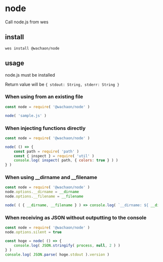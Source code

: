 # node
Call node.js from wes

## install
```
wes install @wachaon/node
```

## usage

node.js must be installed

Return value will be `{ stdout: String, stderr: String }`

### When using from an existing file

```javascript
const node = require( '@wachaon/node' )

node( 'sample.js' )
```

### When injecting functions directly

```javascript
const node = require( '@wachaon/node' )

node( () => {
    const path = require( 'path' )
    const { inspect } = require( 'util' )
    console.log( inspect( path, { colors: true } ) )
} )
```

### When using __dirname and __filename

```javascript
const node = require( '@wachaon/node' )
node.options.__dirname = __dirname
node.options.__filename = __filename

node( ( { __dirname, __filename } ) => console.log( `__dirname: ${ __dirname }\n__filename: ${ __filename }` ) )
```

### When receiving as JSON without outputting to the console

```javascript
const node = require( '@wachaon/node' )
node.options.silent = true

const hoge = node( () => {
    console.log( JSON.stringify( process, null, 2 ) )
} )
console.log( JSON.parse( hoge.stdout ).version )
```
